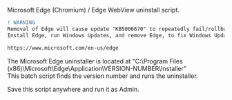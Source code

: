 Microsoft Edge (Chromium) / Edge WebView uninstall script.


```diff
! WARNING
Removal of Edge will cause update "KB5006670" to repeatedly fail/rollback.
Install Edge, run Windows Updates, and remove Edge, to fix Windows Updates

https://www.microsoft.com/en-us/edge
```

The Microsoft Edge uninstaller is located at "C:\Program Files (x86)\Microsoft\Edge\Application\VERSION-NUMBER\Installer\"  
This batch script finds the version number and runs the uninstaller.  

Save this script anywhere and run it as Admin.
